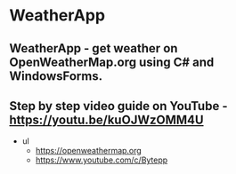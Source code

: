 # WeatherApp
## WeatherApp - get weather on OpenWeatherMap.org using C# and WindowsForms.
## Step by step video guide on YouTube - https://youtu.be/kuOJWzOMM4U

* ul 
	* https://openweathermap.org
	* https://www.youtube.com/c/Bytepp 